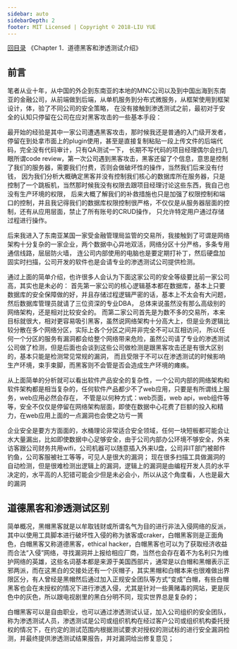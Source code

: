 ```yaml
---
sidebar: auto
sidebarDepth: 2
footer: MIT Licensed | Copyright © 2018-LIU YUE
---
```


[回目录](/docs/coder2hacker)  《Chapter 1．道德黑客和渗透测试介绍》

## 前言

笔者从业十年，从中国的外企到东南亚的本地的MNC公司以及到中国出海到东南亚的金融公司，从前端做到后端，从单机服务到分布式微服务，从框架使用到框架设计，体，验了不同公司的安全策略，
在没有接触到渗透测试之前，最初对于安全的认知只停留在公司在应对黑客攻击的一些基本手段：

最开始的经验是其中一家公司遭遇黑客攻击，那时候我还是普通的入门级开发者，停留在到处拿市面上的plugin使用，甚至是直接复制粘贴一段上传文件的后端代码，完全没有代码审计，只有QA测试一下，
长期不写代码的项目经理偶尔会扫几眼所谓code review，第一次公司遇到黑客攻击，黑客还留了个信息，意思是控制了我们的服务器，需要我们付费，否则会做破坏性的操作，当然我们后来没有付钱，
因为我们分析大概确定黑客并没有控制我们核心的数据库所在服务器，只是控制了一个跳板机，当然那时候我没有权限去跟项目经理讨论这些东西，我自己也没有生产环境的权限，
后来大概了解我们的补救措施也只是加强了权限控制和端口的控制，并且我记得我们的数据库权限控制很严格，不仅仅是从服务器层面的控制，还有从应用层面，禁止了所有账号的CRUD操作，
只允许特定用户通过存储过程进行操作。

后来我进入了东南亚某国一家受金融管理局监管的交易所，我接触到了可谓是网络架构十分复杂的一家企业，两个数据中心异地双活，网络分区十分严格，多条专用通信线路，层层防火墙，
连公司内部使用的电脑也是要定期打补丁，然后硬盘加固实时扫描，公司开发的软件也是会请专业的渗透测试公司提供检测。

通过上面的简单介绍，也许很多人会认为下面这家公司的安全等级要比前一家公司高，其实也是未必的：
首先第一家公司的核心逻辑基本都在数据库，基本上只要数据库的安全保障做的好，并且存储过程逻辑严密的话，基本上不太会有大问题，然后数据库管理员就请了三位资深的专业DBA，
总体来说虽然没有那么高级别的网络架构，还是相对比较安全的。
而第二家公司首先是为数不多的交易所，本来目标就很大，相对更容易吸引黑客，虽然说网络架构十分高大上，但是业务逻辑比较分散在多个网络分区，实际上各个分区之间并非完全不可以互相访问，
所以任何一个分区的服务有漏洞都会给整个网络带来危险，虽然公司请了专业的渗透测试公司做了检测，但是后面也会谈到这些公司做检测是跟黑客攻击还是有很大区别的，基本只能是检测常见常规的漏洞，
而且受限于不可以在渗透测试的时候影响生产环境，束手束脚，而黑客则不会管是否会造成生产环境的瘫痪。

从上面简单的分析就可以看出软件产品安全的复杂性，一个公司内部的网络架构和软件架构都是相当复杂的，任何软件产品都少不了web应用，只要是有所谓线上服务，web应用必然会存在，
不管是以何种方式：web页面，web api，web组件等等，安全不仅仅是停留在网络架构层面，即使在数据中心花费了巨额的投入和精力，在web应用上面的一点漏洞也会使之功亏一篑

企业安全是要方方面面的，水桶理论非常适合安全领域，任何一块短板都可能会让水大量漏出，比如即使数据中心足够安全，由于公司内部办公环境不够安全，外来访客跟公司财务共用wifi，公司机器可以随意插入外来U盘，公司非IT部门被邮件钓鱼，公司客服被社工等等，可见人是很大的漏洞；
现在很多扫描工具做漏洞的自动检测，但是很难检测出逻辑上的漏洞，逻辑上的漏洞是由编程开发人员的水平决定的，水平高的人犯错可能会少但是未必会小，所以从这个角度看，人也是最大的漏洞

## 道德黑客和渗透测试区别

简单概况，黑帽黑客就是以牟取钱财或所谓名气为目的进行非法入侵网络的反派，其中以使用工具脚本进行破坏性入侵的称为骇客或craker，白帽黑客则是正面角色，白帽黑客又称道德黑客，ethical hacker，白帽黑客也可以为了获取经济收益而合法“入侵”网络，寻找漏洞并上报给相应厂商，当然也会存在着不为名利只为维护网络的英雄，这些名词基本都是来源于美国西部片，通常是以白帽和黑帽表示正邪两派，而在这黑白的交接处还有一个灰帽子，其实黑帽和白帽本来也很难做出界限区分，有人曾经是黑帽然后通过加入正规安全团队等方式“变成”白帽，有些白帽黑客也会在未授权的情况下进行渗透入侵，尤其是针对一些黄赌毒的网站，更是灰色中的灰色，所以跟电视剧里的黑白分明不同，现实世界总是复杂的；

白帽黑客可以是自由职业，也可以通过渗透测试认证，加入公司组织的安全团队，称为渗透测试人员，渗透测试是公司或组织机构在经过客户公司或组织机构委托授权的情况下，在约定的测试范围内根据测试要求对授权的测试标的进行安全漏洞检测，并最终提供渗透测试结果报告，并对漏洞给出修复意见；



